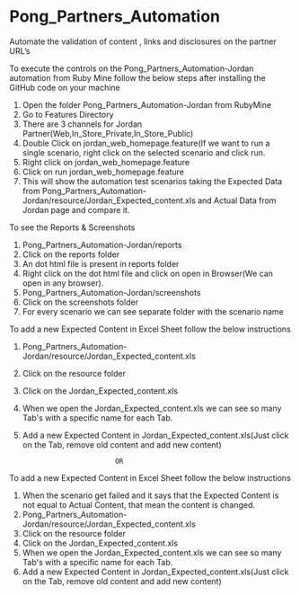 # Pong_Partners_Automation
Automate the validation of content , links and disclosures on the partner URL’s


To execute the controls on the Pong_Partners_Automation-Jordan automation from Ruby Mine follow the below steps after installing the GitHub code on your machine

1. Open the folder Pong_Partners_Automation-Jordan from RubyMine
2. Go to Features Directory
3. There are 3 channels for Jordan Partner(Web,In_Store_Private,In_Store_Public)
4. Double Click on jordan_web_homepage.feature(If we want to run a single scenario, right click on the selected scenario and click run.
5. Right click on jordan_web_homepage.feature
6. Click on run jordan_web_homepage.feature
7. This will show the automation test scenarios taking the Expected Data from Pong_Partners_Automation-Jordan/resource/Jordan_Expected_content.xls and Actual Data from Jordan page and compare it.


To see the Reports & Screenshots

1. Pong_Partners_Automation-Jordan/reports
2. Click on the reports folder
3. An dot html file is present in reports folder
4. Right click on the dot html file and click on open in Browser(We can open in any browser).
5. Pong_Partners_Automation-Jordan/screenshots
6. Click on the screenshots folder
7. For every scenario we can see separate folder with the scenario name


To add a new Expected Content in Excel Sheet follow the below instructions

1. Pong_Partners_Automation-Jordan/resource/Jordan_Expected_content.xls
2. Click on the resource folder
3. Click on the Jordan_Expected_content.xls
4. When we open the Jordan_Expected_content.xls we can see so many Tab's with a specific name for each Tab.
4. Add a new Expected Content in Jordan_Expected_content.xls(Just click on the Tab, remove old content and add new content)

                              OR

To add a new Expected Content in Excel Sheet follow the below instructions

1. When the scenario get failed and it says that the Expected Content is not equal to Actual Content, that mean the content is changed.
2. Pong_Partners_Automation-Jordan/resource/Jordan_Expected_content.xls
3. Click on the resource folder
4. Click on the Jordan_Expected_content.xls
5. When we open the Jordan_Expected_content.xls we can see so many Tab's with a specific name for each Tab.
6. Add a new Expected Content in Jordan_Expected_content.xls(Just click on the Tab, remove old content and add new content)